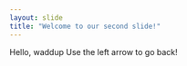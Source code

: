```yaml
---
layout: slide
title: "Welcome to our second slide!"
---
```

Hello, waddup
Use the left arrow to go back!

